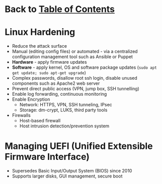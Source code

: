 # Back to [Table of Contents](/README.md)
# Linux Hardening
* Reduce the attack surface
* Manual (editing config files) or automated - via a centralized configuration management tool such as Ansible or Puppet
* **Hardware** - apply firmware updates
* **Software** - apply kernel, OS and software package updates (`sudo apt get update; sudo apt-get upgrade`)
* Complex passwords, disallow root ssh login, disable unused components such as Apache2 web server
* Prevent direct public access (VPN, jump box, SSH tunnelling)
* Enable log forwarding, continuous monitoring
* Enable Encryption
	* Network: HTTPS, VPN, SSH tunneling, IPsec
	* Storage: dm-crypt, LUKS, third party tools
* Firewalls
	* Host-based firewall
	* Host intrusion detection/prevention system

# Managing UEFI (Unified Extensible Firmware Interface)
* Supersedes Basic Input/Output System (BIOS) since 2010
* Supports larger disks, GUI management, secure boot